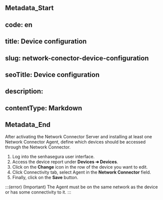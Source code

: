 ## Metadata_Start 
## code: en
## title: Device configuration 
## slug: network-conector-device-configuration 
## seoTitle: Device configuration 
## description:  
## contentType: Markdown 
## Metadata_End
After activating the Network Connector Server and installing at least one Network Connector Agent, define which devices should be accessed through the Network Connector.

1. Log into the senhasegura user interface.
1. Access the device report under **Devices ➔ Devices**.
1. Click on the **Change** icon in the row of the device you want to edit.
1. Click Connectivity tab, select Agent in the **Network Connector** field.
1. Finally, click on the **Save** button.

:::(error) (Important)
The Agent must be on the same network as the device or has some connectivity to it.
:::
